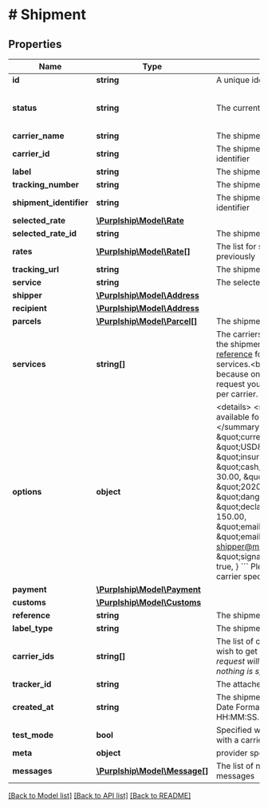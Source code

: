 # # Shipment

## Properties

Name | Type | Description | Notes
------------ | ------------- | ------------- | -------------
**id** | **string** | A unique identifier | [optional]
**status** | **string** | The current Shipment status | [optional] [default to 'created']
**carrier_name** | **string** | The shipment carrier | [optional]
**carrier_id** | **string** | The shipment carrier configured identifier | [optional]
**label** | **string** | The shipment label in base64 string | [optional]
**tracking_number** | **string** | The shipment tracking number | [optional]
**shipment_identifier** | **string** | The shipment carrier system identifier | [optional]
**selected_rate** | [**\Purplship\Model\Rate**](Rate.md) |  | [optional]
**selected_rate_id** | **string** | The shipment selected rate. | [optional]
**rates** | [**\Purplship\Model\Rate[]**](Rate.md) | The list for shipment rates fetched previously | [optional]
**tracking_url** | **string** | The shipment tracking url | [optional]
**service** | **string** | The selected service | [optional]
**shipper** | [**\Purplship\Model\Address**](Address.md) |  |
**recipient** | [**\Purplship\Model\Address**](Address.md) |  |
**parcels** | [**\Purplship\Model\Parcel[]**](Parcel.md) | The shipment&#39;s parcels |
**services** | **string[]** | The carriers services requested for the shipment.  Please consult [the reference](#operation/references) for specific carriers services.&lt;br/&gt; Note that this is a list because on a Multi-carrier rate request you could specify a service per carrier. | [optional]
**options** | **object** | &lt;details&gt; &lt;summary&gt;The options available for the shipment.&lt;/summary&gt;  &#x60;&#x60;&#x60; {     \&quot;currency\&quot;: \&quot;USD\&quot;,     \&quot;insurance\&quot;: 100.00,     \&quot;cash_on_delivery\&quot;: 30.00,     \&quot;shipment_date\&quot;: \&quot;2020-01-01\&quot;,     \&quot;dangerous_good\&quot;: true,     \&quot;declared_value\&quot;: 150.00,     \&quot;email_notification\&quot;: true,     \&quot;email_notification_to\&quot;: shipper@mail.com,     \&quot;signature_confirmation\&quot;: true, } &#x60;&#x60;&#x60;  Please check the docs for carrier specific options. &lt;/details&gt; | [optional]
**payment** | [**\Purplship\Model\Payment**](Payment.md) |  | [optional]
**customs** | [**\Purplship\Model\Customs**](Customs.md) |  | [optional]
**reference** | **string** | The shipment reference | [optional]
**label_type** | **string** | The shipment label file type. | [optional]
**carrier_ids** | **string[]** | The list of configured carriers you wish to get rates from.  *Note that the request will be sent to all carriers in nothing is specified* | [optional]
**tracker_id** | **string** | The attached tracker id | [optional]
**created_at** | **string** | The shipment creation datetime  Date Format: &#x60;YYYY-MM-DD HH:MM:SS.mmmmmmz&#x60; |
**test_mode** | **bool** | Specified whether it was created with a carrier in test mode |
**meta** | **object** | provider specific metadata | [optional]
**messages** | [**\Purplship\Model\Message[]**](Message.md) | The list of note or warning messages | [optional]

[[Back to Model list]](../../README.md#models) [[Back to API list]](../../README.md#endpoints) [[Back to README]](../../README.md)
